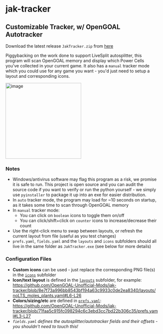 # jak-tracker
## Customizable Tracker, w/ OpenGOAL Autotracker 

Download the latest release `JakTracker.zip` from [here](https://github.com/OpenGOAL-Unofficial-Mods/jak-tracker/releases/download/0.1.02/JakTracker.zip)

Piggybacking on the work done to support LiveSplit autosplitter, this program will scan OpenGOAL memory and display which Power Cells you've collected in your current game. It also has a `manual` tracker mode which you could use for any game you want - you'd just need to setup a layout and corresponding icons.

<img width="250" alt="image" src="https://user-images.githubusercontent.com/2515356/204374691-a52eb4fb-3111-4e38-a1f2-c9e50f346f3e.png">

### Notes
- Windows/antivirus software may flag this program as a risk, we promise it is safe to run. This project is open source and you can audit the source code if you want to verify or run the python yourself - we simply use `pyinstaller` to package it up into an exe for easier distribution.
- In `auto` tracker mode, the program may load for ~10 seconds on startup, as it takes some time to scan through OpenGOAL memory
- In `manual` tracker mode:
  - You can click on `boolean` icons to toggle them on/off
  - You can click/shift+click on `counter` icons to increase/decrease their count
- Use the right-click menu to swap between layouts, or refresh the current layout from file (useful as you test changes)
- `prefs.yaml`, `fields.yaml` and the `layouts` and `icons` subfolders should all live in the same folder as `JakTracker.exe` (see below for more details)
 
### Configuration Files
- **Custom icons** can be used - just replace the corresponding PNG file(s) in the [`icons`](https://github.com/OpenGOAL-Unofficial-Mods/jak-tracker/tree/main/icons) subfolder
- **Icon/text layout** is defined in the [`layouts`](https://github.com/OpenGOAL-Unofficial-Mods/jak-tracker/tree/main/layouts) subfolder, for example:
https://github.com/OpenGOAL-Unofficial-Mods/jak-tracker/blob/8e7f73a996bb8543bf194a63c9933c0de2ea8340/layouts/noLTS_moles_plants.yaml#L6-L26
- **Colors/sizing/etc** are defined in [`prefs.yaml`](https://github.com/OpenGOAL-Unofficial-Mods/jak-tracker/blob/main/prefs.yaml):
https://github.com/OpenGOAL-Unofficial-Mods/jak-tracker/blob/71faa5c915fc098294c6c3ebd3cc7bd22b306c35/prefs.yaml#L3-L27
- *`fields.yaml` defines the autosplitter/autotracker fields and their offsets - you shouldn't need to touch this!*
